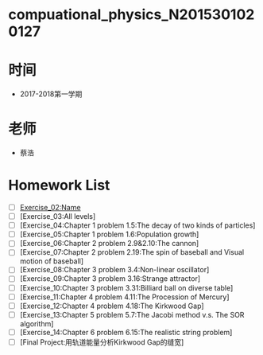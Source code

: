 # compuational_physics_N2015301020127
# 时间 
- 2017-2018第一学期

# 老师 
- 蔡浩
# Homework List
- [ ] [Exercise_02:Name](https://github.com/AaalgerLee/compuational_physics_N2015301020127/blob/master/Exercise_02:Name)
- [ ] [Exercise_03:All levels]
- [ ] [Exercise_04:Chapter 1 problem 1.5:The decay of two kinds of particles]
- [ ] [Exercise_05:Chapter 1 problem 1.6:Population growth]
- [ ] [Exercise_06:Chapter 2 problem 2.9&2.10:The cannon]
- [ ] [Exercise_07:Chapter 2 problem 2.19:The spin of baseball and Visual motion of baseball]
- [ ] [Exercise_08:Chapter 3 problem 3.4:Non-linear oscillator]
- [ ] [Exercise_09:Chapter 3 problem 3.16:Strange attractor]
- [ ] [Exercise_10:Chapter 3 problem 3.31:Billiard ball on diverse table]
- [ ] [Exercise_11:Chapter 4 problem 4.11:The Procession of Mercury]
- [ ] [Exercise_12:Chapter 4 problem 4.18:The Kirkwood Gap]
- [ ] [Exercise_13:Chapter 5 problem 5.7:The Jacobi method v.s. The SOR algorithm]
- [ ] [Exercise_14:Chapter 6 problem 6.15:The realistic string problem]
- [ ] [Final Project:用轨道能量分析Kirkwood Gap的缝宽]
 
